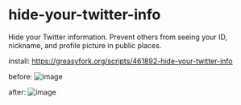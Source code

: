 # hide-your-twitter-info
Hide your Twitter information. Prevent others from seeing your ID, nickname, and profile picture in public places.

install: https://greasyfork.org/scripts/461892-hide-your-twitter-info


before:
![image](https://user-images.githubusercontent.com/31075337/225345383-97edb35d-c6a3-44a5-82f5-efb42781c2e2.png)

after:
![image](https://user-images.githubusercontent.com/31075337/225345337-ad07e2b8-819d-49fb-8012-e7aa2127751a.png)
